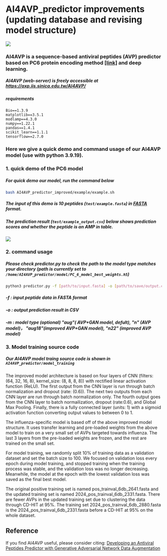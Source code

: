 # AI4AVP_predictor improvements (updating database and revising model structure)
![](https://i.imgur.com/HWPjJ4R.png)
### AI4AVP is a sequence-based antiviral peptides (AVP) predictor based on PC6 protein encoding method [[link]](https://github.com/LinTzuTang/PC6-protein-encoding-method) and deep learning.
##### AI4AVP (web-server) is freely accessible at https://axp.iis.sinica.edu.tw/AI4AVP/

##### requirements
```
Bio==1.3.9
matplotlib==3.5.1
modlamp==4.3.0
numpy==1.22.1
pandas==1.4.1
scikit_learn==1.1.1
tensorflow==2.7.0
```

### Here we give a quick demo and command usage of our AI4AVP model (use with python 3.9.19).  
### 1. quick demo of the PC6 model
##### For quick demo our model, run the command below
```bash 
bash AI4AVP_predictor_improved/example/example.sh
```
##### The input of this demo is 10 peptides (```test/example.fasta```) in [FASTA](https://en.wikipedia.org/wiki/FASTA_format) format.
##### The prediction result (```test/example_output.csv```) below shows prediction scores  and whether the peptide is an AMP in table.
![](https://i.imgur.com/xLjlGHV.png)
### 2. command usage
##### Please check predictor.py to check the path to the model type matches your directory (path is currently set to ```/home/AI4AVP_predictor/model/PC_6_model_best_weights.h5```)

```bash
python3 predictor.py -f [path/to/input.fasta] -o [path/to/save/output.csv] -m [model_type]
```
##### -f : input peptide data in FASTA format
##### -o : output prediction result in CSV 
##### -m : model type (optional) "aug"( AVP+GAN model, defult), "n" (AVP model)， "aug18"(improved AVP+GAN model), "n22" (improved AVP model)

### 3. Model training source code
##### Our AI4AVP model traing source code is shown in  ```AI4AVP_predictor/model_training```
The improved model architecture is based on four layers of CNN (filters: (64, 32, 16, 8), kernel_size: (8, 8, 8, 8)) with rectified linear activation function (ReLU). The first output from the CNN layer is run through batch normalization and dropout (rate: (0.6)). The next two outputs from each CNN layer are run through batch normalization only. The fourth output goes from the CNN layer to batch normailization, dropout (rate:0.6), and Global Max Pooling. Finally, there is a fully connected layer (units: 1) with a sigmoid activation function converting output values to between 0 to 1. 

The influenza-specific model is based off of the above improved model structure. It uses transfer learning and pre-loaded weights from the above model to train on a very small set of AVPs targeted towards influenza. The last 3 layers from the pre-loaded weights are frozen, and the rest are trained on the small set. 


For model training, we randomly split 10% of training data as a validation dataset and set the batch size to 100. We focused on validation loss every epoch during model training, and stopped training when the training process was stable, and the validation loss was no longer decreasing. Meanwhile, the model at the epoch with the lowest validation loss was saved as the final best model.

The original positive training set is named pos_trainval_6db_2641.fasta and the updated training set is named 2024_pos_trainval_6db_2331.fasta. There are fewer AVPs in the updated training set due to clustering the data through CD-HIT at 95%. The training set 2024_pos_trainval_6db_2880.fasta is the 2024_pos_trainval_6db_2331.fasta before a CD-HIT at 95% on the whole dataset.

## Reference
If you find AI4AVP useful, please consider citing: [Developing an Antiviral Peptides Predictor with Generative Adversarial Network Data Augmentation](https://www.biorxiv.org/content/10.1101/2021.11.29.470292v1)  


